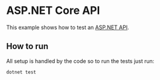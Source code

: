 # ASP.NET Core API
This example shows how to test an [ASP.NET API](https://learn.microsoft.com/en-us/aspnet/core/tutorials/min-web-api?view=aspnetcore-7.0&tabs=visual-studio). 
 
## How to run
All setup is handled by the code so to run the tests just run:
```
dotnet test
```

